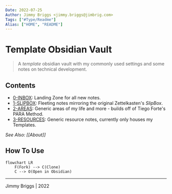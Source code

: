 ```yaml
---
Date: 2022-07-25
Author: Jimmy Briggs <jimmy.briggs@jimbrig.com>
Tags: ["#Type/Readme"]
Alias: ["HOME", "README"]
---
```


# Template Obsidian Vault

> A *template* obsidian vault with my commonly used settings and some notes on technical development.

## Contents

- [0-INBOX](0-INBOX/_README): Landing Zone for all new notes.
- [1-SLIPBOX](1-SLIPBOX/_README): Fleeting notes mirroring the original Zettelkasten's *SlipBox*.
- [2-AREAS](2-AREAS/_README): Generic areas of my life and more - builds off of Tiego Forte's PARA Method.
- [3-RESOURCES](3-RESOURCES/_README): Generic resource notes, currently only houses my Templates.

*See Also: [[About]]*

## How To Use

```mermaid
flowchart LR
	F(Fork) --> C(Clone)
	C --> O(Open in Obsidian)
```

***

Jimmy Briggs | 2022
